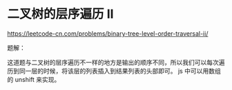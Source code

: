 # 二叉树的层序遍历 II

https://leetcode-cn.com/problems/binary-tree-level-order-traversal-ii/

题解：

这道题与二叉树的层序遍历不一样的地方是输出的顺序不同，所以我们可以每次遍历到同一层的时候，将该层的列表插入到结果列表的头部即可。
js 中可以用数组的 unshift 来实现。
